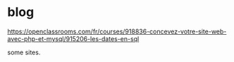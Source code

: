 # blog
https://openclassrooms.com/fr/courses/918836-concevez-votre-site-web-avec-php-et-mysql/915206-les-dates-en-sql

some sites.